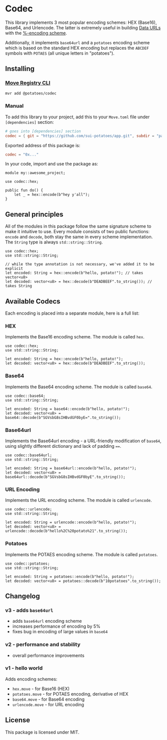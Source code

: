 # Codec

This library implements 3 most popular encoding schemes: HEX (Base16), Base64, and Urlencode. The latter is extremely useful in building [Data URLs](https://datatracker.ietf.org/doc/html/rfc2397) with the [%-encoding scheme](https://datatracker.ietf.org/doc/html/rfc3986).

Additionally, it implements `base64url` and a `potatoes` encoding scheme which is based on the standard HEX encoding but replaces the `ABCDEF` symbols with `POTAES` (all unique letters in "potatoes").

## Installing

### [Move Registry CLI](https://docs.suins.io/move-registry)

```bash
mvr add @potatoes/codec
```

### Manual

To add this library to your project, add this to your `Move.toml` file under
`[dependencies]` section:

```toml
# goes into [dependencies] section
codec = { git = "https://github.com/sui-potatoes/app.git", subdir = "packages/codec", rev = "codec@v3" }
```

Exported address of this package is:

```toml
codec = "0x..."
```

In your code, import and use the package as:

```move
module my::awesome_project;

use codec::hex;

public fun do() {
    let _ = hex::encode(b"hey y'all");
}
```

## General principles

All of the modules in this package follow the same signature scheme to make it
intuitive to use. Every module consists of two public functions: `encode` and
`decode`, both stay the same in every scheme implementation. The `String` type
is always `std::string::String`.

```move
use codec::hex;
use std::string::String;

// while the type annotation is not necessary, we've added it to be explicit
let encoded: String = hex::encode(b"hello, potato!"); // takes vector<u8>
let decoded: vector<u8> = hex::decode(b"DEADBEEF".to_string()); // takes String
```

## Available Codecs

Each encoding is placed into a separate module, here is a full list:

### HEX

Implements the Base16 encoding scheme. The module is called `hex`.

```move
use codec::hex;
use std::string::String;

let encoded: String = hex::encode(b"hello, potato!");
let decoded: vector<u8> = hex::decode(b"DEADBEEF".to_string());
```

### Base64

Implements the Base64 encoding scheme. The module is called `base64`.

```move
use codec::base64;
use std::string::String;

let encoded: String = base64::encode(b"hello, potato!");
let decoded: vector<u8> = base64::decode(b"SGVsbG8sIHBvdGF0byE=".to_string());
```

### Base64url

Implements the Base64url encoding - a URL-friendly modification of `base64`, using slightly different dictionary and lack of padding `==`.

```move
use codec::base64url;
use std::string::String;

let encoded: String = base64url::encode(b"hello, potato!");
let decoded: vector<u8> = base64url::decode(b"SGVsbG8sIHBvdGF0byE".to_string());
```

### URL Encoding

Implements the URL encoding scheme. The module is called `urlencode`.

```move
use codec::urlencode;
use std::string::String;

let encoded: String = urlencode::encode(b"hello, potato!");
let decoded: vector<u8> = urlencode::decode(b"hello%2C%20potato%21".to_string());
```

### Potatoes

Implements the POTAES encoding scheme. The module is called `potatoes`.

```move
use codec::potatoes;
use std::string::String;

let encoded: String = potatoes::encode(b"hello, potato!");
let decoded: vector<u8> = potatoes::decode(b"10potatoes".to_string());
```

## Changelog

### v3 - adds `base64url`

-   adds `base64url` encoding scheme
-   increases performance of encoding by 5%
-   fixes bug in encoding of large values in `base64`

### v2 - performance and stability

-   overall performance improvements

### v1 - hello world

Adds encoding schemes:

-   `hex.move` - for Base16 (HEX)
-   `potatoes.move` - for POTAES encoding, derivative of HEX
-   `base64.move` - for Base64 encoding
-   `urlencode.move` - for URL encoding

## License

This package is licensed under MIT.
